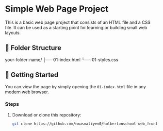 # Simple Web Page Project

This is a basic web page project that consists of an HTML file and a CSS file. It can be used as a starting point for learning or building small web layouts.

## 📁 Folder Structure

your-folder-name/
├── 01-index.html
└── 01-styles.css


## 🚀 Getting Started

You can view the page by simply opening the `01-index.html` file in any modern web browser.

### Steps

1. Download or clone this repository:
   ```bash
   git clone https://github.com/nmasmaliyev0/holbertonschool-web_front_end.git
